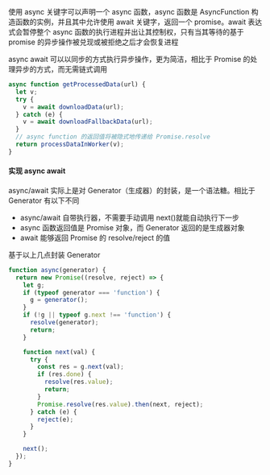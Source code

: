 使用 async 关键字可以声明一个 async 函数，async 函数是 AsyncFunction 构造函数的实例，并且其中允许使用 await 关键字，返回一个 promise。await 表达式会暂停整个 async 函数的执行进程并出让其控制权，只有当其等待的基于 promise 的异步操作被兑现或被拒绝之后才会恢复进程

async await 可以以同步的方式执行异步操作，更为简洁，相比于 Promise 的处理异步的方式，而无需链式调用

```js
async function getProcessedData(url) {
  let v;
  try {
    v = await downloadData(url);
  } catch (e) {
    v = await downloadFallbackData(url);
  }
  // async function 的返回值将被隐式地传递给 Promise.resolve
  return processDataInWorker(v);
}
```

#### 实现 async await

async/await 实际上是对 Generator（生成器）的封装，是一个语法糖。相比于 Generator 有以下不同

- async/await 自带执行器，不需要手动调用 next()就能自动执行下一步
- async 函数返回值是 Promise 对象，而 Generator 返回的是生成器对象
- await 能够返回 Promise 的 resolve/reject 的值

基于以上几点封装 Generator

```js
function async(generator) {
  return new Promise((resolve, reject) => {
    let g;
    if (typeof generator === 'function') {
      g = generator();
    }
    if (!g || typeof g.next !== 'function') {
      resolve(generator);
      return;
    }

    function next(val) {
      try {
        const res = g.next(val);
        if (res.done) {
          resolve(res.value);
          return;
        }
        Promise.resolve(res.value).then(next, reject);
      } catch (e) {
        reject(e);
      }
    }

    next();
  });
}
```
